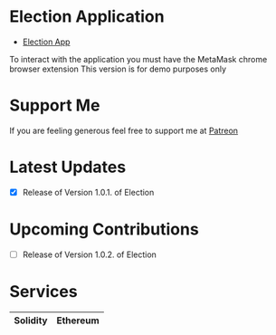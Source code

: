 # Election Application

* [Election App](https://martinfitzjerl.github.io/Election/src/index.html)

To interact with the application you must have the MetaMask chrome browser extension
This version is for demo purposes only

# Support Me
If you are feeling generous feel free to support me at [Patreon](https://www.patreon.com/DevelopingSam)

# Latest Updates
- [x] Release of Version 1.0.1. of Election

# Upcoming Contributions
- [ ] Release of Version 1.0.2. of Election


# Services
Solidity | Ethereum
-------------|--------------


 
